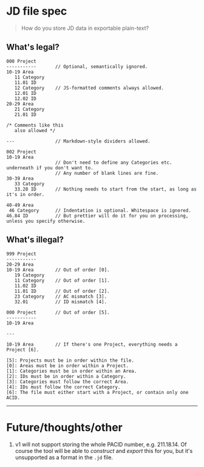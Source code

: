 # JD file spec

> How do you store JD data in exportable plain-text?

## What's legal?

```
000 Project
-----------       // Optional, semantically ignored.
10-19 Area
   11 Category
   11.01 ID
   12 Category    // JS-formatted comments always allowed.
   12.01 ID
   12.02 ID
20-29 Area
   21 Category
   21.01 ID

/* Comments like this
   also allowed */

---               // Markdown-style dividers allowed.

002 Project
10-19 Area
                  // Don't need to define any Categories etc. underneath if you don't want to.
                  // Any number of blank lines are fine.
30-39 Area
   33 Category
   33.28 ID       // Nothing needs to start from the start, as long as it's in order.

40-49 Area
 46 Category      // Indentation is optional. Whitespace is ignored.
46.84 ID          // But prettier will do it for you on processing, unless you specify otherwise.
```

## What's illegal?

```
999 Project
-----------
20-29 Area
10-19 Area        // Out of order [0].
   19 Category
   11 Category    // Out of order [1].
   11.02 ID
   11.01 ID       // Out of order [2].
   23 Category    // AC mismatch [3].
   32.01          // ID mismatch [4].

000 Project       // Out of order [5].
-----------
10-19 Area

---

10-19 Area        // If there's one Project, everything needs a Project [6].

[5]: Projects must be in order within the file.
[0]: Areas must be in order within a Project.
[1]: Categories must be in order within an Area.
[2]: IDs must be in order within a Category.
[3]: Categories must follow the correct Area.
[4]: IDs must follow the correct Category.
[6]: The file must either start with a Project, or contain only one ACID.
```

---

# Future/thoughts/other

1. v1 will not support storing the whole PACID number, e.g. 211.18.14. Of course the tool will be able to _construct_ and _export_ this for you, but it's unsupported as a format in the `.jd` file.
